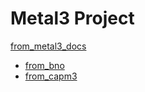 # Metal3 Project

[from_metal3_docs](from_capm3.md)
- [from_bno](submodules/metal3-book/docs/book/src/bmo_repo.md)
- [from_capm3](submodules/metal3-website/src/mdbook.md)